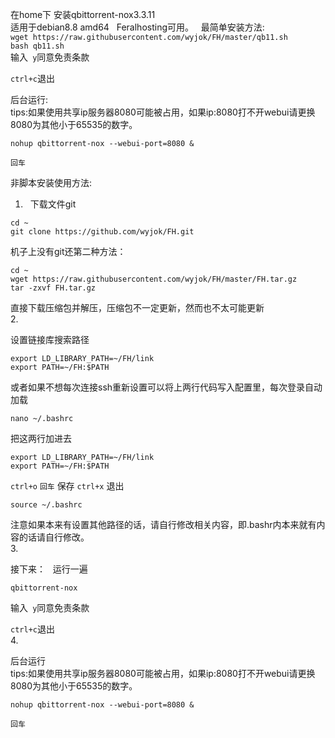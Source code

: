 在home下 安装qbittorrent-nox3.3.11  
适用于debian8.8 amd64  
Feralhosting可用。  
最简单安装方法:  
```wget https://raw.githubusercontent.com/wyjok/FH/master/qb11.sh```  
```bash qb11.sh```  
输入``` y```同意免责条款  
  
```ctrl+c```退出  

后台运行:  
tips:如果使用共享ip服务器8080可能被占用，如果ip:8080打不开webui请更换8080为其他小于65535的数字。  


```     
nohup qbittorrent-nox --webui-port=8080 &  
```
```回车```


非脚本安装使用方法:  
1.  
下载文件git  
```
cd ~  
git clone https://github.com/wyjok/FH.git  
```
机子上没有git还第二种方法：
```
cd ~  
wget https://raw.githubusercontent.com/wyjok/FH/master/FH.tar.gz
tar -zxvf FH.tar.gz  
```

直接下载压缩包并解压，压缩包不一定更新，然而也不太可能更新  
2.  

设置链接库搜索路径  

```
export LD_LIBRARY_PATH=~/FH/link  
export PATH=~/FH:$PATH  
```
  
或者如果不想每次连接ssh重新设置可以将上两行代码写入配置里，每次登录自动加载  
```
nano ~/.bashrc  
```
把这两行加进去  
```
export LD_LIBRARY_PATH=~/FH/link  
export PATH=~/FH:$PATH  
```   
```ctrl+o``` ```回车``` 保存 ```ctrl+x``` 退出  

```
source ~/.bashrc  
```

注意如果本来有设置其他路径的话，请自行修改相关内容，即.bashr内本来就有内容的话请自行修改。  
3.  

接下来：  
运行一遍  
```
qbittorrent-nox  

```

输入``` y```同意免责条款  

```ctrl+c```退出  
4.  

后台运行  
tips:如果使用共享ip服务器8080可能被占用，如果ip:8080打不开webui请更换8080为其他小于65535的数字。  


```     
nohup qbittorrent-nox --webui-port=8080 &  
```
```回车```



